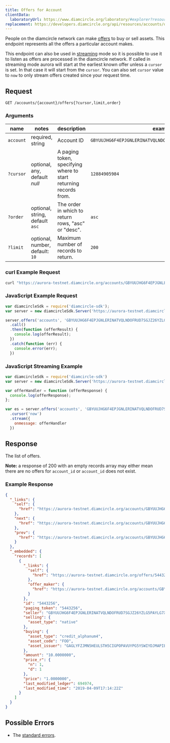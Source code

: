 ```yaml
---
title: Offers for Account
clientData:
  laboratoryUrl: https://www.diamcircle.org/laboratory/#explorer?resource=offers&endpoint=for_account
replacement: https://developers.diamcircle.org/api/resources/accounts/offers/
---
```


People on the diamcircle network can make [offers](../resources/offer.md) to buy or sell assets. This
endpoint represents all the offers a particular account makes.

This endpoint can also be used in [streaming](../streaming.md) mode so it is possible to use it to
listen as offers are processed in the diamcircle network. If called in streaming mode aurora will
start at the earliest known offer unless a `cursor` is set. In that case it will start from the
`cursor`. You can also set `cursor` value to `now` to only stream offers created since your request
time.

## Request

```
GET /accounts/{account}/offers{?cursor,limit,order}
```

### Arguments

| name | notes | description | example |
| ---- | ----- | ----------- | ------- |
| `account` | required, string | Account ID | `GBYUUJHG6F4EPJGNLERINATVQLNDOFRUD7SGJZ26YZLG5PAYLG7XUSGF` |
| `?cursor` | optional, any, default _null_ | A paging token, specifying where to start returning records from. | `12884905984` |
| `?order`  | optional, string, default `asc` | The order in which to return rows, "asc" or "desc". | `asc` |
| `?limit`  | optional, number, default: `10` | Maximum number of records to return. | `200` |

### curl Example Request

```sh
curl "https://aurora-testnet.diamcircle.org/accounts/GBYUUJHG6F4EPJGNLERINATVQLNDOFRUD7SGJZ26YZLG5PAYLG7XUSGF/offers"
```

### JavaScript Example Request

```javascript
var diamcircleSdk = require('diamcircle-sdk');
var server = new diamcircleSdk.Server('https://aurora-testnet.diamcircle.org');

server.offers('accounts', 'GBYUUJHG6F4EPJGNLERINATVQLNDOFRUD7SGJZ26YZLG5PAYLG7XUSGF')
  .call()
  .then(function (offerResult) {
    console.log(offerResult);
  })
  .catch(function (err) {
    console.error(err);
  })
```

### JavaScript Streaming Example

```javascript
var diamcircleSdk = require('diamcircle-sdk')
var server = new diamcircleSdk.Server('https://aurora-testnet.diamcircle.org');

var offerHandler = function (offerResponse) {
  console.log(offerResponse);
};

var es = server.offers('accounts', 'GBYUUJHG6F4EPJGNLERINATVQLNDOFRUD7SGJZ26YZLG5PAYLG7XUSGF')
  .cursor('now')
  .stream({
    onmessage: offerHandler
  })
```

## Response

The list of offers.

**Note:** a response of 200 with an empty records array may either mean there are no offers for
`account_id` or `account_id` does not exist.

### Example Response

```json
{
  "_links": {
    "self": {
      "href": "https://aurora-testnet.diamcircle.org/accounts/GBYUUJHG6F4EPJGNLERINATVQLNDOFRUD7SGJZ26YZLG5PAYLG7XUSGF/offers?cursor=&limit=10&order=asc"
    },
    "next": {
      "href": "https://aurora-testnet.diamcircle.org/accounts/GBYUUJHG6F4EPJGNLERINATVQLNDOFRUD7SGJZ26YZLG5PAYLG7XUSGF/offers?cursor=5443256&limit=10&order=asc"
    },
    "prev": {
      "href": "https://aurora-testnet.diamcircle.org/accounts/GBYUUJHG6F4EPJGNLERINATVQLNDOFRUD7SGJZ26YZLG5PAYLG7XUSGF/offers?cursor=5443256&limit=10&order=desc"
    }
  },
  "_embedded": {
    "records": [
      {
        "_links": {
          "self": {
            "href": "https://aurora-testnet.diamcircle.org/offers/5443256"
          },
          "offer_maker": {
            "href": "https://aurora-testnet.diamcircle.org/accounts/GBYUUJHG6F4EPJGNLERINATVQLNDOFRUD7SGJZ26YZLG5PAYLG7XUSGF"
          }
        },
        "id": "5443256",
        "paging_token": "5443256",
        "seller": "GBYUUJHG6F4EPJGNLERINATVQLNDOFRUD7SGJZ26YZLG5PAYLG7XUSGF",
        "selling": {
          "asset_type": "native"
        },
        "buying": {
          "asset_type": "credit_alphanum4",
          "asset_code": "FOO",
          "asset_issuer": "GAGLYFZJMN5HEULSTH5CIGPOPAVUYPG5YSWIYDJMAPIECYEBPM2TA3QR"
        },
        "amount": "10.0000000",
        "price_r": {
          "n": 1,
          "d": 1
        },
        "price": "1.0000000",
        "last_modified_ledger": 694974,
        "last_modified_time": "2019-04-09T17:14:22Z"
      }
    ]
  }
}
```

## Possible Errors

- The [standard errors](../errors.md#standard-errors).
